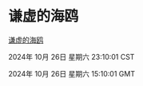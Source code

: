 # 谦虚的海鸥
[谦虚的海鸥](http://219.139.197.74:56308/qxdho/course/base/hotlink/index.php)

2024年 10月 26日 星期六 23:10:01 CST

2024年 10月 26日 星期六 15:10:01 GMT
